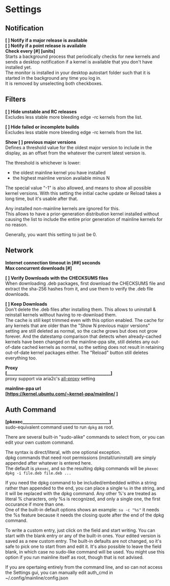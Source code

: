 # Settings

## Notification
**\[ \] Notify if a major release is available**  
**\[ \] Notify if a point release is available**  
**Check every \[#\] \[units\]**  
Starts a background process that periodically checks for new kernels and sends a desktop notification if a kernel is available that you don't have installed yet.  
The monitor is installed in your desktop autostart folder such that it is started in the background any time you log in.  
It is removed by unselecting both checkboxes.  

## Filters
**\[ \] Hide unstable and RC releases**  
Excludes less stable more bleeding edge -rc kernels from the list.

**\[ \] Hide failed or incomplete builds**  
Excludes less stable more bleeding edge -rc kernels from the list.

**Show \[ \] previous major versions**  
Defines a threshold value for the oldest major version to include in the display, as an offset from the whatever the current latest version is.  

The threshold is whichever is lower:  
 - the oldest mainline kernel you have installed
 - the highest mainline version available minus N

The special value "-1" is also allowed, and means to show all possible kernel versions. With this setting the initial cache update or Reload takes a long time, but it's usable after that.

Any installed non-mainline kernels are ignored for this.  
This allows to have a prior-generation distribution kernel installed without causing the list to include the entire prior generation of mainline kernels for no reason.  

Generally, you want this setting to just be 0.  

## Network
**Internet connection timeout in \[##\] seconds**  
**Max concurrent downloads \[#\]**  

**\[ \] Verify Downloads with the CHECKSUMS files**  
When downloading .deb packages, first download the CHECKSUMS file and extract the sha-256 hashes from it, and use them to verify the .deb file downloads.

**\[ \] Keep Downloads**  
Don't delete the .deb files after installing them. This allows to uninstall & reinstall kernels without having to re-download them.  
The cache is still kept trimmed even with this option enabled. The cache for any kernels that are older than the "Show N previous major versions" setting are still deleted as normal, so the cache grows but does not grow forever. And the datestamp comparison that detects when already-cached kernels have been changed on the mainline-ppa site, still deletes any out-of-date cached kernels as normal, so the setting does not result in retaining out-of-date kernel packages either. The "Reload" button still deletes everything too.

**Proxy  
\[_________________________________________________\]**  
proxy support via aria2c's [all-proxy](https://aria2.github.io/manual/en/html/aria2c.html#cmdoption-all-proxy) setting

**mainline-ppa url  
\[https://kernel.ubuntu.com/~kernel-ppa/mainline/  \]**  

## Auth Command
**\[pkexec_________________________________________\]**  
sudo-equivalent command used to run `dpkg` as root.

There are several built-in "sudo-alike" commands to select from, or you can edit your own custom command.

The syntax is direct/literal, with one optional exception.  
dpkg commands that need root permissions (install/uninstall) are simply appended after whatever is entered here.  
The default is `pkexec`, and so the resulting dpkg commands will be `pkexec dpkg -i file.deb file.deb ...`

If you need the dpkg command to be included/embedded within a string rather than appended to the end, you can place a single `%s` in the string, and it will be replaced with the dpkg command. Any other %'s are treated as literal % characters, only %s is recognized, and only a single one, the first occurance if more than one.  
One of the built-in default options shows an example: `su -c "%s"` it needs the %s feature because it needs the closing quote after the end of the dpkg command.

To write a custom entry, just click on the field and start writing. You can start with the blank entry or any of the built-in ones. Your edited version is saved as a new custom entry. The built-in defaults are not changed, so it's safe to pick one to start from and edit it. It's also possible to leave the field blank, in which case no sudo-like command will be used. You might use this option if you run mainline itself as root, though that is not advised.

If you are opertaing entirely from the command line, and so can not access the Settings gui, you can manually edit auth_cmd in ~/.config/mainline/config.json
